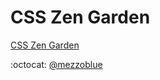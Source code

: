 # CSS Zen Garden

[CSS Zen Garden](http://www.csszengarden.com/)

:octocat: [@mezzoblue](https://github.com/mezzoblue/csszengarden.com)

